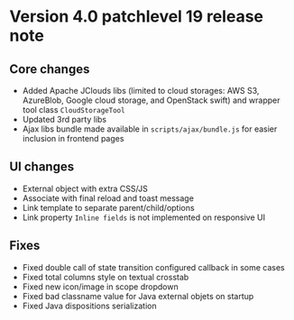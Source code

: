 Version 4.0 patchlevel 19 release note
======================================

Core changes
------------

- Added Apache JClouds libs (limited to cloud storages: AWS S3, AzureBlob, Google cloud storage, and OpenStack swift)
  and wrapper tool class `CloudStorageTool`
- Updated 3rd party libs
- Ajax libs bundle made available in `scripts/ajax/bundle.js` for easier inclusion in frontend pages

UI changes
----------

- External object with extra CSS/JS
- Associate with final reload and toast message
- Link template to separate parent/child/options
- Link property `Inline fields` is not implemented on responsive UI

Fixes
-----

- Fixed double call of state transition configured callback in some cases
- Fixed total columns style on textual crosstab
- Fixed new icon/image in scope dropdown
- Fixed bad classname value for Java external objets on startup
- Fixed Java dispositions serialization
